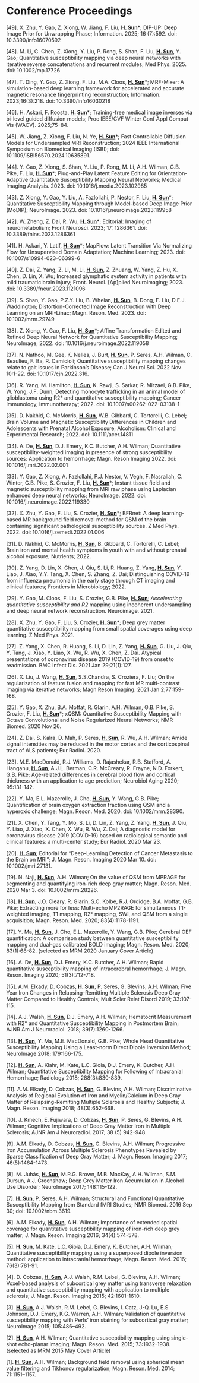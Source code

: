 # Conference Proceedings

[49]. X. Zhu, Y. Gao, Z. Xiong, W. Jiang, F. Liu, <u>**H. Sun**</u>*; DIP-UP: Deep Image Prior for Unwrapping Phase; Information. 2025; 16 (7):592. doi: 10.3390/info16070592  

[48]. M. Li, C. Chen, Z. Xiong, Y. Liu, P. Rong, S. Shan, F. Liu, <u>**H. Sun**</u>, Y. Gao; Quantitative susceptibility mapping via deep neural networks with iterative reverse concatenations and recurrent modules; Med Phys. 2025. doi: 10.1002/mp.17726  

[47]. T. Ding, Y. Gao, Z. Xiong, F. Liu, M.A. Cloos, <u>**H. Sun**</u>*; MRF-Mixer: A simulation-based deep learning framework for accelerated and accurate magnetic resonance fingerprinting reconstruction; Information. 2023;16(3):218. doi: 10.3390/info16030218  

[46]. H. Askari, F. Roosta, <u>**H. Sun**</u>*; Training-free medical image inverses via bi-level guided diffusion models; Proc IEEE/CVF Winter Conf Appl Comput Vis (WACV). 2025;75–84.

[45]. W. Jiang, Z. Xiong, F. Liu, N. Ye, <u>**H. Sun**</u>*; Fast Controllable Diffusion Models for Undersampled MRI Reconstruction; 2024 IEEE International Symposium on Biomedical Imaging (ISBI); doi: 10.1109/ISBI56570.2024.10635891.

[44]. Y. Gao, Z. Xiong, S. Shan, Y. Liu, P. Rong, M. Li, A.H. Wilman, G.B. Pike, F. Liu, <u>**H. Sun**</u>*; Plug-and-Play Latent Feature Editing for Orientation-Adaptive Quantitative Susceptibility Mapping Neural Networks; Medical Imaging Analysis. 2023. doi: 10.1016/j.media.2023.102985  

[43]. Z. Xiong, Y. Gao, Y. Liu, A. Fazlollahi, P. Nestor, F. Liu, <u>**H. Sun**</u>*; Quantitative Susceptibility Mapping through Model-based Deep Image Prior (MoDIP); NeuroImage. 2023. doi: 10.1016/j.neuroimage.2023.119958  

[42]. W. Zheng, Z. Dai, R. Wu, <u>**H. Sun**</u>*; Editorial: Imaging of neurometabolism; Front Neurosci. 2023; 17: 1286361. doi: 10.3389/fnins.2023.1286361  

[41]. H. Askari, Y. Latif, <u>**H. Sun**</u>*; MapFlow: Latent Transition Via Normalizing Flow for Unsupervised Domain Adaptation; Machine Learning; 2023. doi: 10.1007/s10994-023-06399-6  

[40]. Z. Dai, Z. Yang, Z. Li, M. Li, <u>**H. Sun**</u>, Z. Zhuang, W. Yang, Z. Hu, X. Chen, D. Lin, X. Wu; Increased glymphatic system activity in patients with mild traumatic brain injury; Front. Neurol. [Ap]plied Neuroimaging; 2023. doi: 10.3389/fneur.2023.1121096  

[39]. S. Shan, Y. Gao, P.Z.Y. Liu, B. Whelan, <u>**H. Sun**</u>, B. Dong, F. Liu, D.E.J. Waddington; Distortion-Corrected Image Reconstruction with Deep Learning on an MRI-Linac; Magn. Reson. Med. 2023. doi: 10.1002/mrm.29749  

[38]. Z. Xiong, Y. Gao, F. Liu, <u>**H. Sun**</u>*; Affine Transformation Edited and Refined Deep Neural Network for Quantitative Susceptibility Mapping; NeuroImage; 2022. doi: 10.1016/j.neuroimage.2022.119058  

[37]. N. Nathoo, M. Gee, K. Nelles, J. Burt, <u>**H. Sun**</u>, P. Seres, A.H. Wilman, C. Beaulieu, F. Ba, R. Camicioli; Quantitative susceptibility mapping changes relate to gait issues in Parkinson’s Disease; Can J Neurol Sci. 2022 Nov 10:1-22. doi: 10.1017/cjn.2022.316.

[36]. R. Yang, M. Hamilton, <u>**H. Sun**</u>, K. Rawji, S. Sarkar, R. Mirzaei, G.B. Pike, W. Yong, J.F. Dunn; Detecting monocyte trafficking in an animal model of glioblastoma using R2* and quantitative susceptibility mapping; Cancer Immunology, Immunotherapy; 2022. doi: 10.1007/s00262-022-03138-1  

[35]. D. Nakhid, C.  McMorris, <u>**H. Sun**</u>, W.B. Gibbard, C. Tortorelli, C.  Lebel; Brain Volume and Magnetic Susceptibility Differences in Children and Adolescents with Prenatal Alcohol Exposure; Alcoholism: Clinical and Experimental Research; 2022. doi: 10.1111/acer.14811  

[34]. A. De, <u>**H. Sun**</u>, D.J. Emery, K.C. Butcher, A.H. Wilman; Quantitative susceptibility-weighted imaging in presence of strong susceptibility sources: Application to hemorrhage; Magn. Reson Imaging 2022. doi: 10.1016/j.mri.2022.02.001  

[33]. Y. Gao, Z. Xiong, A. Fazlollahi, P.J. Nestor, V. Vegh, F. Nasrallah, C. Winter, G.B. Pike, S. Crozier, F. Liu, <u>**H. Sun**</u>*; Instant tissue field and magnetic susceptibility mapping from MRI raw phase using Laplacian enhanced deep neural networks; NeuroImage. 2022. doi: 10.1016/j.neuroimage.2022.119330  

[32]. X. Zhu, Y. Gao, F. Liu, S. Crozier, <u>**H. Sun**</u>*; BFRnet: A deep learning-based MR background field removal method for QSM of the brain containing significant pathological susceptibility sources. Z Med Phys. 2022. doi: 10.1016/j.zemedi.2022.01.006  

[31]. D. Nakhid, C.  McMorris, <u>**H. Sun**</u>, B. Gibbard, C. Tortorelli, C.  Lebel; Brain iron and mental health symptoms in youth with and without prenatal alcohol exposure; Nutrients; 2022.

[30]. Z. Yang, D. Lin, X. Chen, J. Qiu, S. Li, R. Huang, Z. Yang, <u>**H. Sun**</u>, Y. Liao, J. Xiao, Y.Y. Tang, X. Chen, S. Zhang, Z. Dai; Distinguishing COVID-19 from influenza pneumonia in the early stage through CT imaging and clinical features; Frontiers in Microbiology; 2022.

[29]. Y. Gao, M. Cloos, F. Liu, S. Crozier, G.B. Pike, <u>**H. Sun**</u>*; Accelerating quantitative susceptibility and R2* mapping using incoherent undersampling and deep neural network reconstruction. Neuroimage. 2021.

[28]. X. Zhu, Y. Gao, F. Liu, S. Crozier, <u>**H. Sun**</u>*; Deep grey matter quantitative susceptibility mapping from small spatial coverages using deep learning. Z Med Phys. 2021.

[27]. Z. Yang, X. Chen, R. Huang, S. Li, D. Lin, Z. Yang, <u>**H. Sun**</u>, G. Liu, J. Qiu, Y. Tang, J. Xiao, Y. Liao, X. Wu, R. Wu, X. Chen, Z. Dai. Atypical presentations of coronavirus disease 2019 (COVID-19) from onset to readmission. BMC Infect Dis. 2021 Jan 29;21(1):127.

[26]. X. Liu, J. Wang, <u>**H. Sun**</u>, S.S.Chandra, S. Croziera, F. Liu; On the regularization of feature fusion and mapping for fast MR multi-contrast imaging via iterative networks; Magn Reson Imaging. 2021 Jan 2;77:159-168.

[25]. Y. Gao, X. Zhu, B.A. Moffat, R. Glarin, A.H. Wilman, G.B. Pike, S. Crozier, F. Liu, <u>**H. Sun**</u>*; xQSM: Quantitative Susceptibility Mapping with Octave Convolutional and Noise Regularized Neural Networks; NMR Biomed. 2020 Nov 26.

[24]. Z. Dai, S. Kalra, D. Mah, P. Seres, <u>**H. Sun**</u>, R. Wu, A.H. Wilman; Amide signal intensities may be reduced in the motor cortex and the corticospinal tract of ALS patients; Eur Radiol. 2020.

[23]. M.E. MacDonald, R.J. Williams, D. Rajashekar, R.B. Stafford, A. Hanganu, <u>**H. Sun**</u>, A.J.L. Berman, C.R. McCreary, R. Frayne, N.D. Forkert, G.B. Pike; Age-related differences in cerebral blood flow and cortical thickness with an application to age prediction; Neurobiol Aging 2020; 95:131-142.

[22]. Y. Ma, E.L. Mazerolle, J. Cho, <u>**H. Sun**</u>, Y. Wang, G.B. Pike; Quantification of brain oxygen extraction fraction using QSM and a hyperoxic challenge; Magn. Reson. Med. 2020. doi: 10.1002/mrm.28390.

[21]. X. Chen, Y. Tang, Y. Mo, S. Li, D. Lin, Z. Yang, Z. Yang, <u>**H. Sun**</u>, J. Qiu, Y. Liao, J. Xiao, X. Chen, X. Wu, R. Wu, Z. Dai; A diagnostic model for coronavirus disease 2019 (COVID-19) based on radiological semantic and clinical features: a multi-center study; Eur Radiol. 2020 Mar 23.

[20]. <u>**H. Sun**</u>; Editorial for “Deep-Learning Detection of Cancer Metastasis to the Brain on MRI”; J. Magn. Reson. Imaging 2020 Mar 10. doi: 10.1002/jmri.27131.

[19]. N. Naji, <u>**H. Sun**</u>, A.H. Wilman; On the value of QSM from MPRAGE for segmenting and quantifying iron-rich deep gray matter; Magn. Reson. Med. 2020 Mar 3. doi: 10.1002/mrm.28226.

[18]. <u>**H. Sun**</u>, J.O. Cleary, R. Glarin, S.C. Kolbe, R.J. Ordidge, B.A. Moffat, G.B. Pike; Extracting more for less: Multi-echo MP2RAGE for simultaneous T1-weighted imaging, T1 mapping, R2* mapping, SWI, and QSM from a single acquisition; Magn. Reson. Med. 2020; 83(4):1178-1191.

[17]. Y. Ma, <u>**H. Sun**</u>, J. Cho, E.L. Mazerolle, Y. Wang, G.B. Pike; Cerebral OEF quantification: A comparison study between quantitative susceptibility mapping and dual-gas calibrated BOLD imaging; Magn. Reson. Med. 2020; 83(1):68-82. (selected as MRM 2020 January Cover Article)

[16]. A. De, <u>**H. Sun**</u>, D.J. Emery, K.C. Butcher, A.H. Wilman; Rapid quantitative susceptibility mapping of intracerebral hemorrhage; J. Magn. Reson. Imaging 2020; 51(3):712-718.

[15]. A.M. Elkady, D. Cobzas, <u>**H. Sun**</u>, P. Seres, G. Blevins, A.H. Wilman; Five Year Iron Changes in Relapsing-Remitting Multiple Sclerosis Deep Gray Matter Compared to Healthy Controls; Mult Scler Relat Disord 2019; 33:107-115.

[14]. A.J. Walsh, <u>**H. Sun**</u>, D.J. Emery, A.H. Wilman; Hematocrit Measurement with R2* and Quantitative Susceptibility Mapping in Postmortem Brain; AJNR Am J Neuroradiol. 2018; 39(7):1260-1266.

[13]. <u>**H. Sun**</u>, Y. Ma, M.E. MacDonald, G.B. Pike; Whole Head Quantitative Susceptibility Mapping Using a Least-norm Direct Dipole Inversion Method; NeuroImage 2018; 179:166-175.

[12]. <u>**H. Sun**</u>, A. Klahr, M. Kate, L.C. Gioia, D.J. Emery, K. Butcher, A.H. Wilman; Quantitative Susceptibility Mapping for Following of Intracranial Hemorrhage; Radiology 2018; 288(3):830-839.

[11]. A.M. Elkady, D. Cobzas, <u>**H. Sun**</u>, G. Blevins, A.H. Wilman; Discriminative Analysis of Regional Evolution of Iron and Myelin/Calcium in Deep Gray Matter of Relapsing-Remitting Multiple Sclerosis and Healthy Subjects; J. Magn. Reson. Imaging 2018; 48(3):652-668.

[10]. J. Kmech, E. Fujiwara, D. Cobzas, <u>**H. Sun**</u>, P. Seres, G. Blevins, A.H. Wilman; Cognitive Implications of Deep Gray Matter Iron in Multiple Sclerosis; AJNR Am J Neuroradiol. 2017; 38 (5) 942-948.

[9]. A.M. Elkady, D. Cobzas, <u>**H. Sun**</u>, G. Blevins, A.H. Wilman; Progressive Iron Accumulation Across Multiple Sclerosis Phenotypes Revealed by Sparse Classification of Deep Gray Matter; J. Magn. Reson. Imaging 2017; 46(5):1464-1473.

[8]. M. Juhás, <u>**H. Sun**</u>, M.R.G. Brown, M.B. MacKay, A.H. Wilman, S.M. Dursun, A.J. Greenshaw; Deep Grey Matter Iron Accumulation in Alcohol Use Disorder; NeuroImage 2017; 148:115-122.

[7]. <u>**H. Sun**</u>, P. Seres, A.H. Wilman; Structural and Functional Quantitative Susceptibility Mapping from Standard fMRI Studies; NMR Biomed. 2016 Sep 30; doi: 10.1002/nbm.3619.

[6]. A.M. Elkady, <u>**H. Sun**</u>, A.H. Wilman; Importance of extended spatial coverage for quantitative susceptibility mapping of iron-rich deep grey matter; J. Magn. Reson. Imaging 2016; 34(4):574-578.

[5]. <u>**H. Sun**</u>, M. Kate, L.C. Gioia, D.J. Emery, K. Butcher, A.H. Wilman; Quantitative susceptibility mapping using a superposed dipole inversion method: application to intracranial hemorrhage; Magn. Reson. Med. 2016; 76(3):781-91.

[4]. D. Cobzas, <u>**H. Sun**</u>, A.J. Walsh, R.M. Lebel, G. Blevins, A.H. Wilman; Voxel-based analysis of subcortical grey matter using transverse relaxation and quantitative susceptibility mapping with application to multiple sclerosis; J. Magn. Reson. Imaging 2015; 42:1601-1610.

[3]. <u>**H. Sun**</u>, A.J. Walsh, R.M. Lebel, G. Blevins, I. Catz, J-Q. Lu, E.S. Johnson, D.J. Emery, K.G. Warren, A.H. Wilman; Validation of quantitative susceptibility mapping with Perls’ iron staining for subcortical gray matter; NeuroImage 2015; 105:486–492.

[2]. <u>**H. Sun**</u>, A.H. Wilman; Quantitative susceptibility mapping using single-shot echo-planar imaging; Magn. Reson. Med. 2015; 73:1932-1938. (selected as MRM 2015 May Cover Article)

[1]. <u>**H. Sun**</u>, A.H. Wilman; Background field removal using spherical mean value filtering and Tikhonov regularization; Magn. Reson. Med. 2014; 71:1151–1157.